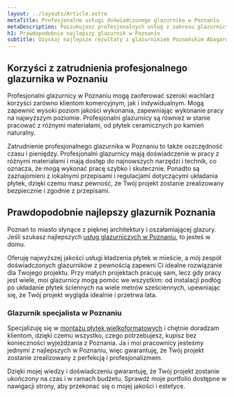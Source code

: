 ```yaml
---
layout: ../layouts/Article.astro
metaTitle: Profesjonalne usługi doświadczonego glazurnika w Poznaniu
metaDescription: Poszukujesz profesjonalnych usług z zakresu glazurnictwa? Poznań ma wielu specjalistów, a ja należę do najlepszych. Z zaangażowaniem podchodzę do każdego zlecenia. Oferuję układanie płytek ceramicznych o różnych rozmiarach i kształtach. Nie szukaj dłużej glazurnika w Poznaniu. Znalazłeś najlepszego.
h1: Prawdopodobnie najlepszy glazurnik w Poznaniu
subtitle: Uzyskaj najlepsze rezultaty z glazurnikiem Poznańskim Abagard
---
```

## Korzyści z zatrudnienia profesjonalnego glazurnika w Poznaniu
Profesjonalni glazurnicy w Poznaniu mogą zaoferować szeroki wachlarz korzyści zarówno klientom komercyjnym, jak i indywidualnym. Mogą zapewnić wysoki poziom jakości wykonania, zapewniając wykonanie pracy na najwyższym poziomie. Profesjonalni glazurnicy są również w stanie pracować z różnymi materiałami, od płytek ceramicznych po kamień naturalny.

Zatrudnienie profesjonalnego glazurnika w Poznaniu to także oszczędność czasu i pieniędzy. Profesjonalni glazurnicy mają doświadczenie w pracy z różnymi materiałami i mają dostęp do najnowszych narzędzi i technik, co oznacza, że mogą wykonać pracę szybko i skutecznie. Ponadto są zaznajomieni z lokalnymi przepisami i regulacjami dotyczącymi układania płytek, dzięki czemu masz pewność, że Twój projekt zostanie zrealizowany bezpiecznie i zgodnie z przepisami.

## Prawdopodobnie najlepszy glazurnik Poznania
Poznań to miasto słynące z pięknej architektury i oszałamiającej glazury. Jeśli szukasz najlepszych [usług glazurniczych w Poznaniu](/uslugi-glazurnicze-poznan/), to jesteś w domu.

Oferuję najwyższej jakości usługi kładzenia płytek w mieście, a mój zespół doświadczonych glazurników z pewnością zapewni Ci idealne rozwiązanie dla Twojego projektu. Przy małych projektach pracuję sam, lecz gdy pracy jest wiele, moi glazurnicy mogą pomóc we wszystkim: od instalacji podłóg po układanie płytek ściennych na wiele metrów sześciennych, upewniając się, że Twój projekt wygląda idealnie i przetrwa lata.

### Glazurnik specjalista w Poznaniu
Specjalizuję się w [montażu płytek wielkoformatowych](/montaz-plytek-wielkoformatowych-poznan/) i chętnie doradzam klientom, dzięki czemu wszystko, czego potrzebujesz, kupisz bez konieczności wyjeżdżania z Poznania. Ja i moi pracownicy jesteśmy jednymi z najlepszych w Poznaniu, więc gwarantuję, że Twój projekt zostanie zrealizowany z perfekcją i profesjonalizmem.

Dzięki mojej wiedzy i doświadczeniu gwarantuję, że Twój projekt zostanie ukończony na czas i w ramach budżetu. Sprawdź moje portfolio dostępne w nawigacji strony, aby przekonać się o mojej jakości i estetyce.